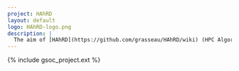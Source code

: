 ```yaml
---
project: HAhRD
layout: default
logo: HAhRD-logo.png
description: |
  The aim of [HAhRD](https://github.com/grasseau/HAhRD/wiki) (HPC Algorithms for high Resolution Detectors) is to investigate new methods based on statistics, Machine Learning, and/or image processing for high resolution detectors of sub-detectors in HEP. In addition, the studied algorithms must have all the good properties (parallel and vectorized) to run efficiently on extensible processor and GPU platforms (High Performance Computing). This project will be achieved with a strong collaboration with physicists.
---
```


{% include gsoc_project.ext %}
